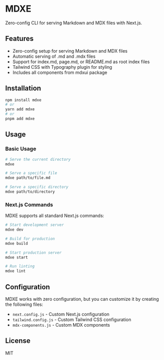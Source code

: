 # MDXE

Zero-config CLI for serving Markdown and MDX files with Next.js.

## Features

- Zero-config setup for serving Markdown and MDX files
- Automatic serving of .md and .mdx files
- Support for index.md, page.md, or README.md as root index files
- Tailwind CSS with Typography plugin for styling
- Includes all components from mdxui package

## Installation

```bash
npm install mdxe
# or
yarn add mdxe
# or
pnpm add mdxe
```

## Usage

### Basic Usage

```bash
# Serve the current directory
mdxe

# Serve a specific file
mdxe path/to/file.md

# Serve a specific directory
mdxe path/to/directory
```

### Next.js Commands

MDXE supports all standard Next.js commands:

```bash
# Start development server
mdxe dev

# Build for production
mdxe build

# Start production server
mdxe start

# Run linting
mdxe lint
```

## Configuration

MDXE works with zero configuration, but you can customize it by creating the following files:

- `next.config.js` - Custom Next.js configuration
- `tailwind.config.js` - Custom Tailwind CSS configuration
- `mdx-components.js` - Custom MDX components

## License

MIT
